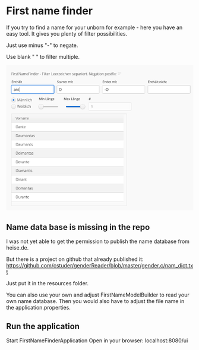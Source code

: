 # First name finder
If you try to find a name for your unborn for example - here you have an easy tool.
It gives you plenty of filter possibilities.

Just use minus "-" to negate.

Use blank " " to filter multiple.

![Screenshot](FirstNameFinderExample.png)

## Name data base is missing in the repo
I was not yet able to get the permission to publish the name database from heise.de.

But there is a project on github that already published it:
https://github.com/cstuder/genderReader/blob/master/gender.c/nam_dict.txt

Just put it in the resources folder.

You can also use your own and adjust FirstNameModelBuilder to read your own name database.
Then you would also have to adjust the file name in the application.properties.


## Run the application
Start FirstNameFinderApplication
Open in your browser: localhost:8080/ui